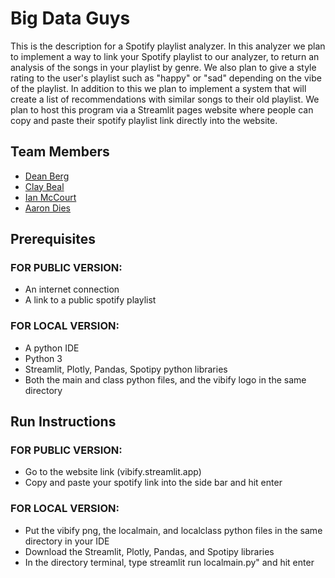# Big Data Guys

This is the description for a Spotify playlist analyzer. In this analyzer we plan to implement a way to link 
your Spotify playlist to our analyzer, to return an analysis of the songs in your playlist by genre. We also 
plan to give a style rating to the user's playlist such as "happy" or "sad" depending on the vibe of the 
playlist. In addition to this we plan to implement a system that will create a list of recommendations with similar songs to their old 
playlist. We plan to host this program via a Streamlit pages website where people can copy and paste their spotify 
playlist link directly into the website. 

## Team Members

* [Dean Berg](https://github.com/DeanB27/CIS350-HW2-Berg)
* [Clay Beal](https://github.com/clayster4004/CIS350-HW2-Beal)
* [Ian McCourt](https://github.com/ianmccourt/CIS350-HW2-McCourt)
* [Aaron Dies](https://github.com/diesat/CIS350-HW2-Dies)

## Prerequisites
### FOR PUBLIC VERSION:
* An internet connection
* A link to a public spotify playlist

### FOR LOCAL VERSION:
* A python IDE
* Python 3
* Streamlit, Plotly, Pandas, Spotipy python libraries
* Both the main and class python files, and the vibify logo in the same directory

## Run Instructions
### FOR PUBLIC VERSION:
* Go to the website link (vibify.streamlit.app)
* Copy and paste your spotify link into the side bar and hit enter

### FOR LOCAL VERSION:
* Put the vibify png, the localmain, and localclass python files in the same directory in your IDE
* Download the Streamlit, Plotly, Pandas, and Spotipy libraries
* In the directory terminal, type streamlit run localmain.py" and hit enter
